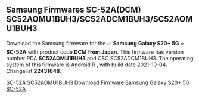 <h2>Samsung Firmwares SC-52A(DCM) SC52AOMU1BUH3/SC52ADCM1BUH3/SC52AOMU1BUH3</h2>
Download the Samsung firmware for the ✅ <strong>Samsung Galaxy S20+ 5G </strong> ⭐ <strong>SC-52A</strong> with product code <strong>DCM</strong> <strong> from Japan</strong>. This firmware has version number PDA <strong>SC52AOMU1BUH3</strong> and CSC SC52ADCM1BUH3. The operating system of this firmware is Android R , with build date 2021-10-04. Changelist <strong>22431648</strong>.


[SC-52A](https://samfirm.shop/samsung/model/SC-52A)
[SC52AOMU1BUH3](https://samfirm.shop/samsung/pda/SC52AOMU1BUH3)
[Download Firmware Samsung Galaxy S20+ 5G SC-52A](https://samfirm.shop/samsung/firmware/462349)
